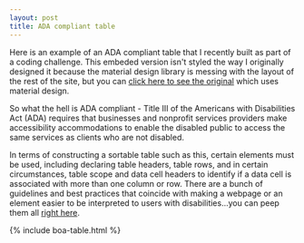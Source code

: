 ```yaml
---
layout: post
title: ADA compliant table
---
```


Here is an example of an ADA compliant table that I recently built as part of a coding challenge.  This embeded version isn't styled the way I originally designed it because the material design library is messing with the layout of the rest of the site, but you can [click here to see the original](http://john-lyden.com/bank-coding-challenge/index.html) which uses material design.

So what the hell is ADA compliant - Title III of the Americans with Disabilities Act (ADA) requires that businesses and nonprofit services providers make accessibility accommodations to enable the disabled public to access the same services as clients who are not disabled.

In terms of constructing a sortable table such as this, certain elements must be used, including declaring table headers, table rows, and in certain circumstances, table scope and data cell headers to identify if a data cell is associated with more than one column or row.  There are a bunch of guidelines and best practices that coincide with making a webpage or an element easier to be interpreted to users with disabilities...you can peep them all [right here](http://www.w3.org/TR/WCAG20-TECHS/).

{% include boa-table.html %}